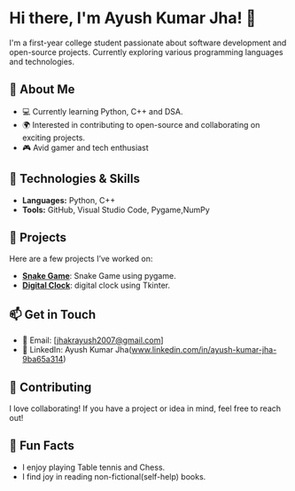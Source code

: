# Hi there, I'm Ayush Kumar Jha! 👋

I'm a first-year college student passionate about software development and open-source projects. Currently exploring various programming languages and technologies.

## 🌱 About Me
- 💻 Currently learning Python, C++ and DSA.
- 🌍 Interested in contributing to open-source and collaborating on exciting projects.
- 🎮 Avid gamer and tech enthusiast

## 🔧 Technologies & Skills
- **Languages:** Python, C++
- **Tools:** GitHub, Visual Studio Code, Pygame,NumPy
  

## 🚀 Projects
Here are a few projects I’ve worked on:
- **[Snake Game](https://github.com/Ayushj0704/Snake-game-)**: Snake Game using pygame. 
- **[Digital Clock](https://github.com/Ayushj0704/digital-Clock)**: digital clock using Tkinter.

## 📫 Get in Touch
- 📧 Email: [jhakrayush2007@gmail.com]
- 🔗 LinkedIn: Ayush Kumar Jha(www.linkedin.com/in/ayush-kumar-jha-9ba65a314)
  
## 🤝 Contributing
I love collaborating! If you have a project or idea in mind, feel free to reach out!

## 🎉 Fun Facts
- I enjoy playing Table tennis and Chess.
- I find joy in reading non-fictional(self-help) books.
